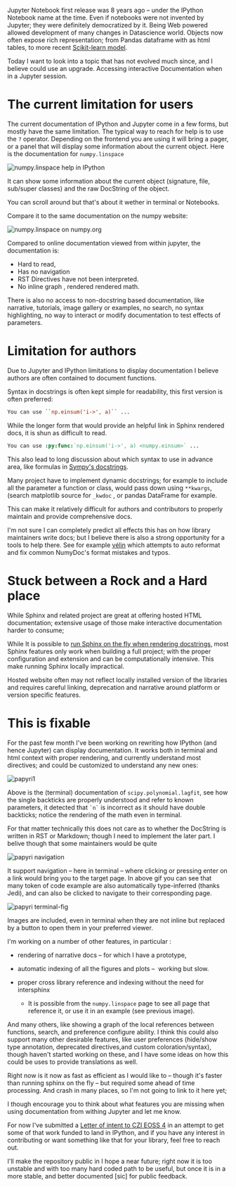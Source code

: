 <!-- 
.. title: Rethinking Jupyter Interactive Documentation
.. slug: 38-rethinking-jupyter-documentation
.. date: 2021-10-27 00:01 UTC
.. tags: python, open-source, documentation
.. category: 
.. link: 
.. description: 
.. type: markdown
-->

Jupyter Notebook first release was 8 years ago –  under the IPython Notebook
name at the time. Even if notebooks were not invented by Jupyter; they were
definitely democratized by it. Being Web powered allowed development of many
changes in Datascience world. Objects now often expose rich representation; from
Pandas dataframe with as html tables, to more recent [Scikit-learn model](https://github.com/scikit-learn/scikit-learn/pull/14180).

Today I want to look into a topic that has not evolved much since, and I believe
could use an upgrade. Accessing interactive Documentation when in a Jupyter
session.

# The current limitation for users

The current documentation of IPython and Jupyter come in a few forms, but mostly
have the same limitation. 
The typical way to reach for help is to use the `?` operator. Depending on
the frontend you are using it will bring a pager, or a panel that will display
some information about the current object. Here is the documentation for
``numpy.linspace``

![numpy.linspace help in IPython](../img/numpy-linspace-current.png)

It can show some information about the current object (signature, file,
sub/super classes) and the raw DocString of the object. 

You can scroll around but that's about it wether in terminal or Notebooks.

Compare it to the same documentation on the numpy website:

![numpy.linspace on numpy.org](../img/numpy-linspace-website.png)

Compared to online documentation viewed from within jupyter, the documentation is:
 - Hard to read, 
 - Has no navigation
 - RST Directives have not been interpreted.
 - No inline graph , rendered rendered math.

There is also no access to non-docstring based documentation, like narrative,
tutorials, image gallery or examples, no search, no syntax highlighting, no way to
interact or modify documentation to test effects of parameters.

# Limitation for authors

Due to Jupyter and IPython limitations to display documentation I believe
authors are often contained to document functions.

Syntax in docstrings is often kept simple for readability, this first version is
often preferred:

```rst
You can use ``np.einsum('i->', a)`` ...
```

While the longer form that would provide an helpful link in Sphinx rendered
docs, it is shun as difficult to read.

```rst
You can use :py:func:`np.einsum('i->', a) <numpy.einsum>` ...
```

This also lead to long discussion about which syntax to use in advance area,
like formulas in [Sympy's docstrings](https://github.com/sympy/sympy/issues/14964). 

Many project have to implement dynamic docstrings; for example to include all
the parameter a function or class, would pass down using ``**kwargs``, (search
matplotlib source for `_kwdoc` , or pandas DataFrame for example.

This can make it relatively difficult for authors and contributors to properly
maintain and provide comprehensive docs.

I'm not sure I can completely predict all effects this has on how library
maintainers write docs; but I believe there is also a strong opportunity for a
tools to help there. See for example [vélin](https://github.com/Carreau/velin)
which attempts to auto reformat and fix common NumyDoc's format mistakes and
typos.

# Stuck between a Rock and a Hard place

While Sphinx and related project are great at offering hosted HTML
documentation; extensive usage of those make interactive documentation harder to
consume;

While It is possible to [run Sphinx on the fly when rendering
docstrings](https://github.com/spyder-ide/docrepr), most Sphinx features
only work when building a full project; with the proper configuration and
extension and can be computationally intensive. This make running Sphinx locally
impractical.

Hosted website often may not reflect locally installed version of the
libraries and requires careful linking, deprecation and narrative around
platform or version specific features.

# This is fixable

For the past few month I've been working on rewriting how IPython (and hence
Jupyter) can display documentation. It works both in terminal and html context
with proper rendering, and currently understand most directives; and could be
customized to understand any new ones:

![papyri1](../img/papyri-1.png)

Above is the (terminal) documentation of `scipy.polynomial.lagfit`, see how the
single backticks are properly understood and refer to known parameters, it
detected that  `` `n` `` is incorrect as it should have double backticks; notice
the rendering of the math even in terminal.

For that matter technically this does not care as to whether the DocString is
written in RST or Markdown; though I need to implement the later part. I belive
though that some maintainers would be quite

![papyri navigation](../img/papyri-nav.gif)

It support navigation – here in terminal – where clicking or pressing enter on a
link would bring you to the target page. In above gif you can see that many
token of code example are also automatically type-inferred (thanks Jedi), and
can also be clicked to navigate to their corresponding page.

![papyri terminal-fig](../img/papyri-terminal-fig.png)

Images are included, even in terminal when they are not inline but replaced by
a button to open them in your preferred viewer.


I'm working on a number of other features, in particular :

 - rendering of narrative docs – for which I have a prototype,
 - automatic indexing of all the figures and plots –  working but slow.
 - proper cross library reference and indexing without the need for intersphinx
 
    - It is possible from the `numpy.linspace` page to see all page that
      reference it, or use it in an example (see previous image).

And many others, like showing a graph of the local references between functions,
search, and preference configure ability. I think this could also support many
other desirable features, like user preferences (hide/show type annotation,
deprecated directives,and custom coloration/syntax), though haven't started
working on these, and I have some ideas on how this could be uses to provide
translations as well.

Right now is it now as fast as efficient as I would like to – though it's faster
than running sphinx on the fly – but required some ahead of time processing. And
crash in many places, so I'm not going to link to it here yet;

I though encourage you to think about what features you are missing when using
documentation from withing Jupyter and let me know.

For now I've submitted a [Letter of intent to CZI EOSS
4](https://docs.google.com/document/d/1hk-Ww7pUwnoHINNhDeP9UOPvNEemAFe-pohK5dCtZPs/edit?usp=sharing)
in an attempt to get some of that work funded to land in IPython, and if you
have any interest in contributing or want something like that for your library,
feel free to reach out. 

I'll make the repository public in I hope a near future; right now it is too
unstable and with too many hard coded path to be useful, but once it is in a
more stable, and better documented [sic] for public feedback.







